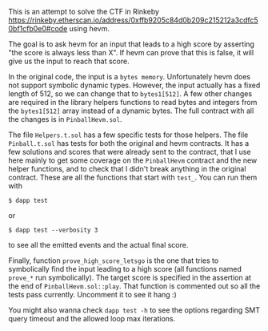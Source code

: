 This is an attempt to solve the CTF in Rinkeby https://rinkeby.etherscan.io/address/0xffb9205c84d0b209c215212a3cdfc50bf1cfb0e0#code using hevm.

The goal is to ask hevm for an input that leads to a high score by asserting "the score is always less than X".
If hevm can prove that this is false, it will give us the input to reach that score.

In the original code, the input is a `bytes memory`. Unfortunately hevm does not support symbolic dynamic types.
However, the input actually has a fixed length of 512, so we can change that to `bytes1[512]`. A few other changes
are required in the library helpers functions to read bytes and integers from the `bytes1[512]` array instead of
a dynamic bytes. The full contract with all the changes is in `PinballHevm.sol`.

The file `Helpers.t.sol` has a few specific tests for those helpers.
The file `Pinball.t.sol` has tests for both the original and hevm contracts. It has a few solutions and scores that
were already sent to the contract, that I use here mainly to get some coverage on the `PinballHevm` contract and
the new helper functions, and to check that I didn't break anything in the original contract.
These are all the functions that start with `test_`.
You can run them with
```
$ dapp test
```
or
```
$ dapp test --verbosity 3
```
to see all the emitted events and the actual final score.

Finally, function `prove_high_score_letsgo` is the one that tries to symbolically find the input leading to a high score
(all functions named `prove_*` run symbolically).
The target score is specified in the assertion at the end of `PinballHevm.sol::play`.
That function is commented out so all the tests pass currently. Uncomment it to see it hang :)

You might also wanna check `dapp test -h` to see the options regarding SMT query timeout and the allowed loop max iterations.
